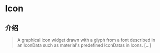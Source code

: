 # Icon

## 介绍

> A graphical icon widget drawn with a glyph from a font described in an IconData such as material's predefined IconDatas in Icons. [...]
